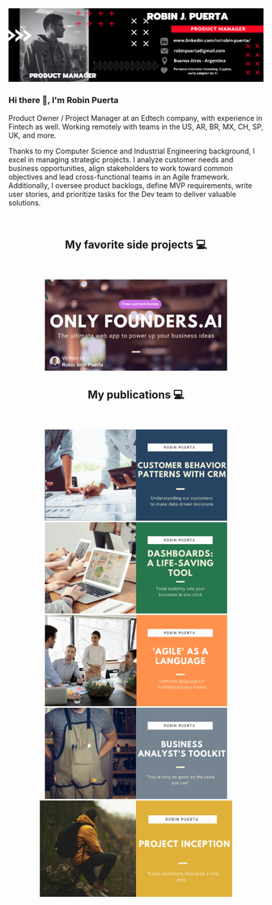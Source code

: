 <a href="https://www.linkedin.com/in/robin-puerta/">
<img align="" width="900" src="https://github.com/robspuerta/robspuerta/blob/main/Robin%20Puerta%20Banner%20pic.png" alt="Robin Puerta Business Process Analyst + Product Analyst"/>
  </a>
  
### Hi there 👋, I'm Robin Puerta
Product Owner / Project Manager at an Edtech company, with experience in Fintech as well. Working remotely with teams in the US, AR, BR, MX, CH, SP, UK, and more.

Thanks to my Computer Science and Industrial Engineering background, I excel in managing strategic projects. I analyze customer needs and business opportunities, align stakeholders to work toward common objectives and lead cross-functional teams in an Agile framework. Additionally, I oversee product backlogs, define MVP requirements, write user stories, and prioritize tasks for the Dev team to deliver valuable solutions.


<br />
<h2 align="center">My favorite side projects 💻</h2>
<br />
<p align="center">
<!-- Foto thumbnail de repositorio 1-->
<a href="https://github.com/robspuerta/Project6_CoFounder.AI/blob/main/README.md">
<img align="" width="360" src="https://github.com/robspuerta/robspuerta/blob/main/6%20CoFounderAI.png" />
</a>


 
<br />
<h2 align="center">My publications 💻</h2>
<br />

<p align="center">


  <!-- Foto thumbnail de repositorio 1-->
  <a href="https://github.com/robspuerta/Project-I---Understanding-Banking-Customer-Behavior.git">
  <img align="" width="360" src="https://github.com/robspuerta/robspuerta/blob/main/1%20Customer%20patterns.png" />
  </a>
  <!-- Foto thumbnail de repositorio 2-->
  <a href="https://github.com/robspuerta/Project-2-Dashboards---A-life-saving-tool">
  <img align="" width="360" src="https://github.com/robspuerta/robspuerta/blob/main/2%20Dashboards.png" />
  </a>
  <!-- Link a repositorio 1
  <a href="https://github.com/robspuerta/Project-I---Understanding-Banking-Customer-Behavior"> 
  <img align="" src="https://github-readme-stats.vercel.app/api/pin/?username=robspuerta&repo=Project-I---Understanding-Banking-Customer-Behavior&theme=tokyonight" /> 
  </a>
  <!-- Link a repositorio 2
  <a href="https://github.com/robspuerta/Project-2-Dashboards---A-life-saving-tool"> 
  <img align="" src="https://github-readme-stats.vercel.app/api/pin/?username=robspuerta&repo=Project-2-Dashboards---A-life-saving-tool&theme=tokyonight" /> 
  </a>-->
  
   
  <!-- Foto thumbnail de repositorio 3-->
  <a href="https://github.com/robspuerta/Project-3-Agile-as-a-Language">
  <img align="" width="360" src="https://github.com/robspuerta/robspuerta/blob/main/3%20Agile%20as%20a%20language.png" />
  </a>
  <!-- Foto thumbnail de repositorio 4-->
  <a href="https://github.com/robspuerta/Technologies">
  <img align="" width="360" src="https://github.com/robspuerta/robspuerta/blob/main/4%20BA%20toolkit.png" />
  </a>
  <!-- Link a repositorio 3
  <a href="https://github.com/robspuerta/Project-3-Agile-as-a-Language"> 
  <img align="" src="https://github-readme-stats.vercel.app/api/pin/?username=robspuerta&repo=Project-3-Agile-as-a-Language&theme=tokyonight" /> 
  </a>
  <!-- Link a repositorio 4
  <a href="https://github.com/robspuerta/Technologies"> 
  <img align="" src="https://github-readme-stats.vercel.app/api/pin/?username=robspuerta&repo=Technologies&theme=tokyonight" /> 
  </a>-->

  
  <!-- Foto thumbnail de repositorio 5-->
  <a href="https://github.com/robspuerta/Project5_Project_Inception.git">
  <img align="" width="380" src="https://github.com/robspuerta/robspuerta/blob/main/5%20Project%20Inception.png" />
  </a>
  <!-- Foto thumbnail de repositorio 6
  <a href="https://github.com/robspuerta/Project-2-Dashboards---A-life-saving-tool">
  <img align="" width="400" src="https://github.com/robspuerta/robspuerta/blob/main/2%20Dashboards.png" />
  </a>
  <!-- Link a repositorio 1
  <a href="https://github.com/robspuerta/Project-I---Understanding-Banking-Customer-Behavior"> 
  <img align="" src="https://github-readme-stats.vercel.app/api/pin/?username=robspuerta&repo=Project-I---Understanding-Banking-Customer-Behavior&theme=tokyonight" /> 
  </a>
  <!-- Link a repositorio 2
  <a href="https://github.com/robspuerta/Project-2-Dashboards---A-life-saving-tool"> 
  <img align="" src="https://github-readme-stats.vercel.app/api/pin/?username=robspuerta&repo=Project-2-Dashboards---A-life-saving-tool&theme=tokyonight" /> 
  </a>-->
  
  
</p>

<!-- Referencia: https://github.com/YuriDevAT/YuriDevAT/blob/main/README.md -->
